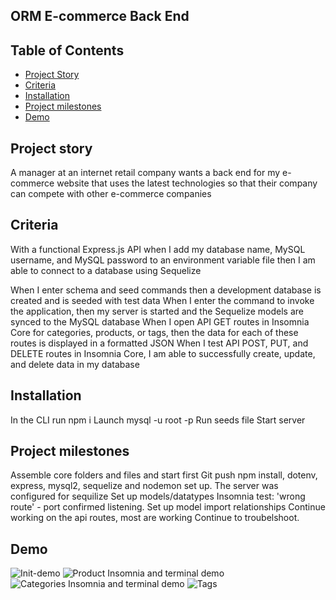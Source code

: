 ## ORM E-commerce Back End 

  ## Table of Contents
  * [Project Story](#projectstory)
  * [Criteria](#criteria)
  * [Installation](#installation)
  * [Project milestones](#projectmilestones)
  * [Demo](#demo)

## Project story
A manager at an internet retail company wants a back end for my e-commerce website that uses the latest technologies
so that their company can compete with other e-commerce companies

## Criteria

With a functional Express.js API when I add my database name, MySQL username, and MySQL password to an environment variable file then I am able to connect to a database using Sequelize

When I enter schema and seed commands then a development database is created and is seeded with test data
When I enter the command to invoke the application, then my server is started and the Sequelize models are synced to the MySQL database
When I open API GET routes in Insomnia Core for categories, products, or tags, then the data for each of these routes is displayed in a formatted JSON
When I test API POST, PUT, and DELETE routes in Insomnia Core,  I am able to successfully create, update, and delete data in my database

## Installation

In the CLI run npm i
Launch mysql -u root -p
Run seeds file
Start server

## Project milestones

Assemble core folders and files and start first Git push
npm install, dotenv, express, mysql2, sequelize and nodemon set up.
The server was configured for sequilize
Set up models/datatypes
Insomnia test: 'wrong route' - port confirmed listening.
Set up model import relationships 
Continue working on the api routes, most are working
Continue to troubelshoot.

## Demo

![Init-demo](./demogif/13-01-init.gif)
![Product Insomnia and terminal demo](./demogif/13-02-products-demo.gif)
![Categories Insomnia and terminal demo](./demogif/13-03-categories-demo.gif)
![Tags](./demogif/13-04-tags-demo.gif)




